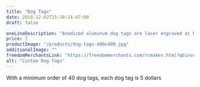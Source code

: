 ```yaml
---
title: "Dog Tags"
date: 2018-12-02T15:30:14-07:00
draft: false

oneLineDescription: "Anodized aluminum dog tags are laser engraved at Rancho on both sides. Two tags & chain included."
price: 7
productImage: "/products/dog-tags-400x400.jpg"
additionalImage: ""
freedomMerchantsLink: "https://freedommerchants.com/rcmakes.html?qbinvoice=true&invoicenum=------&amt=7&desc=Dog%20Tags"
alt: "Custom Dog Tags"
---
```


With a minimum order of 40 dog tags, each dog tag is 5 dollars

